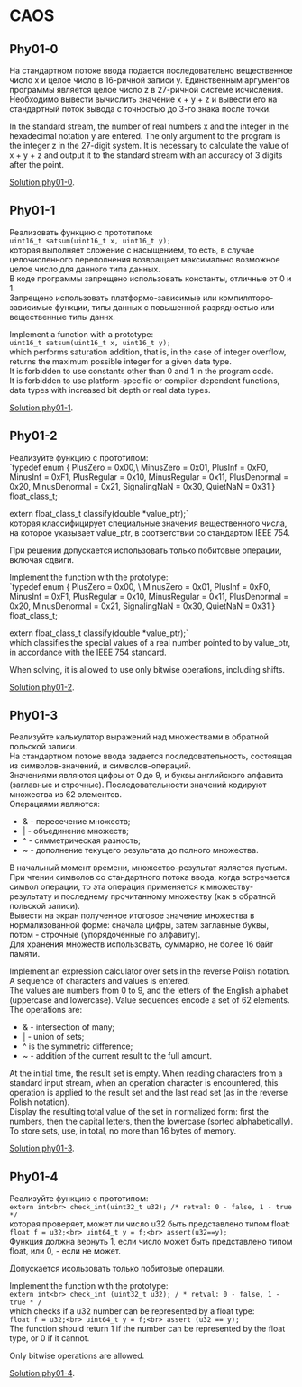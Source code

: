 # CAOS
## Phy01-0
На стандартном потоке ввода подается последовательно вещественное число x и целое число в 16-ричной записи y.
Единственным аргументов программы является целое число z в 27-ричной системе исчисления.
Необходимо вывести вычислить значение x + y + z и вывести его на стандартный поток вывода с точностью до 3-го знака после точки. 

In the standard stream, the number of real numbers x and the integer in the hexadecimal notation y are entered.
The only argument to the program is the integer z in the 27-digit system.
It is necessary to calculate the value of x + y + z and output it to the standard stream with an accuracy of 3 digits after the point.

[Solution phy01-0](https://github.com/rudykh/CAOS/blob/master/phy01/phy01-0.c).

## Phy01-1
Реализовать функцию с прототипом: <br>
`uint16_t satsum(uint16_t x, uint16_t y);`<br>
которая выполняет сложение с насыщением, то есть, в случае целочисленного переполнения возвращает максимально возможное целое число для данного типа данных. <br>
В коде программы запрещено использовать константы, отличные от 0 и 1.<br>
Запрещено использовать платформо-зависимые или компиляторо-зависимые функции, типы данных с повышенной разрядностью или вещественные типы даннх. 

Implement a function with a prototype: <br>
`uint16_t satsum(uint16_t x, uint16_t y);`<br>
which performs saturation addition, that is, in the case of integer overflow, returns the maximum possible integer for a given data type. <br>
It is forbidden to use constants other than 0 and 1 in the program code. <br>
It is forbidden to use platform-specific or compiler-dependent functions, data types with increased bit depth or real data types.

[Solution phy01-1](https://github.com/rudykh/CAOS/blob/master/phy01/phy01-1.c).

## Phy01-2
Реализуйте функцию с прототипом: <br>
`typedef enum {
    PlusZero      = 0x00,\\
    MinusZero     = 0x01,
    PlusInf       = 0xF0,
    MinusInf      = 0xF1,
    PlusRegular   = 0x10,
    MinusRegular  = 0x11,
    PlusDenormal  = 0x20,
    MinusDenormal = 0x21,
    SignalingNaN  = 0x30,
    QuietNaN      = 0x31
} float_class_t;

extern float_class_t
classify(double *value_ptr);` <br>
которая классифицирует специальные значения вещественного числа, на которое указывает value_ptr, в соответствии со стандартом IEEE 754.

При решении допускается использовать только побитовые операции, включая сдвиги.

Implement the function with the prototype: <br>
`typedef enum {
    PlusZero      = 0x00, \\
    MinusZero     = 0x01,
    PlusInf       = 0xF0,
    MinusInf      = 0xF1,
    PlusRegular   = 0x10,
    MinusRegular  = 0x11,
    PlusDenormal  = 0x20,
    MinusDenormal = 0x21,
    SignalingNaN  = 0x30,
    QuietNaN      = 0x31
} float_class_t;

extern float_class_t
classify(double *value_ptr);` <br>
which classifies the special values of a real number pointed to by value_ptr, in accordance with the IEEE 754 standard.

When solving, it is allowed to use only bitwise operations, including shifts.

[Solution phy01-2](https://github.com/rudykh/CAOS/blob/master/phy01/phy01-2.c).

## Phy01-3
Реализуйте калькулятор выражений над множествами в обратной польской записи.<br>
На стандартном потоке ввода задается последовательность, состоящая из символов-значений, и символов-операций.<br>
Значениями являются цифры от 0 до 9, и буквы английского алфавита (заглавные и строчные). Последовательности значений кодируют множества из 62 элементов.<br>
Операциями являются:
- & - пересечение множеств;
- | - объединение множеств;
- ^ - симметрическая разность;
- ~ - дополнение текущего результата до полного множества.

В начальный момент времени, множество-результат является пустым. При чтении символов со стандартного потока ввода, когда встречается символ операции, то эта операция применяется к множеству-результату и последнему прочитанному множеству (как в обратной польской записи).<br>
Вывести на экран полученное итоговое значение множества в нормализованной форме: сначала цифры, затем заглавные буквы, потом - строчные (упорядоченные по алфавиту).<br>
Для хранения множеств использовать, суммарно, не более 16 байт памяти.

Implement an expression calculator over sets in the reverse Polish notation. <br>
A sequence of characters and values is entered. <br>
The values are numbers from 0 to 9, and the letters of the English alphabet (uppercase and lowercase). Value sequences encode a set of 62 elements. <br>
The operations are:
- & - intersection of many;
- | - union of sets;
- ^ is the symmetric difference;
- ~ - addition of the current result to the full amount.

At the initial time, the result set is empty. When reading characters from a standard input stream, when an operation character is encountered, this operation is applied to the result set and the last read set (as in the reverse Polish notation). <br>
Display the resulting total value of the set in normalized form: first the numbers, then the capital letters, then the lowercase (sorted alphabetically). <br>
To store sets, use, in total, no more than 16 bytes of memory.

[Solution phy01-3](https://github.com/rudykh/CAOS/blob/master/phy01/phy01-3.c).

## Phy01-4
Реализуйте функцию с прототипом:<br>
`extern int<br>
check_int(uint32_t u32); /* retval: 0 - false, 1 - true */`<br>
которая проверяет, может ли число u32 быть представлено типом float:<br>
`float f = u32;<br>
uint64_t y = f;<br>
assert(u32==y);`<br>
Функция должна вернуть 1, если число может быть представлено типом float, или 0, - если не может.

Допускается исользовать только побитовые операции.

Implement the function with the prototype:<br>
`extern int<br>
check_int (uint32_t u32); / * retval: 0 - false, 1 - true * / `<br>
which checks if a u32 number can be represented by a float type:<br>
`float f = u32;<br>
uint64_t y = f;<br>
assert (u32 == y); `<br>
The function should return 1 if the number can be represented by the float type, or 0 if it cannot.

Only bitwise operations are allowed.

[Solution phy01-4](https://github.com/rudykh/CAOS/blob/master/phy01/phy01-4.c).
